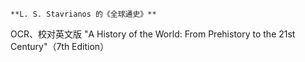 `**L. S. Stavrianos 的《全球通史》**`

OCR、校对英文版 "A History of the World: From Prehistory to the 21st Century"（7th Edition）